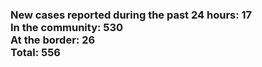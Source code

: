 ### New cases reported during the past 24 hours: 17<br/>In the community: 530<br/>At the border: 26<br/>Total: 556